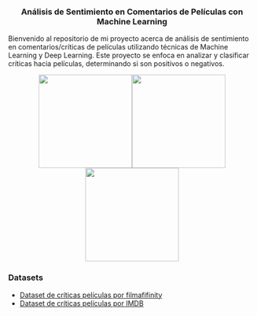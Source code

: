 <h3><center>Análisis de Sentimiento en Comentarios de Películas con Machine Learning</center></h3>

Bienvenido al repositorio de mi proyecto acerca de análisis de sentimiento en comentarios/críticas de películas utilizando técnicas de Machine Learning y Deep Learning. Este proyecto se enfoca en analizar y clasificar críticas hacia películas, determinando si son positivos o negativos.
<center><a href="https://logowik.com/tensorflow-vector-logo-8381.html"><img src="https://logowik.com/content/uploads/images/tensorflow4903.jpg" width=190></a><a href="https://logowik.com/python-icon-56630.html"><img src="https://logowik.com/content/uploads/images/python4089.logowik.com.webp" width=190></a><a><img src="https://encrypted-tbn0.gstatic.com/images?q=tbn:ANd9GcRBuKl17m45lwX8lN4T8uLBssadt7eANTtqBQ&usqp=CAU" width=190>
</a>
</center>

<h3>Datasets</h3>
<ul>
    <li><a href="https://www.kaggle.com/datasets/ricardomoya/criticas-peliculas-filmaffinity-en-espaniol/data" target="_blank">Dataset de críticas películas por filmafifinity</a></li>
    <li><a href="https://www.kaggle.com/datasets/luisdiegofv97/imdb-dataset-of-50k-movie-reviews-spanish" target="_blank">Dataset de críticas películas por IMDB</a></li>
</ul>
